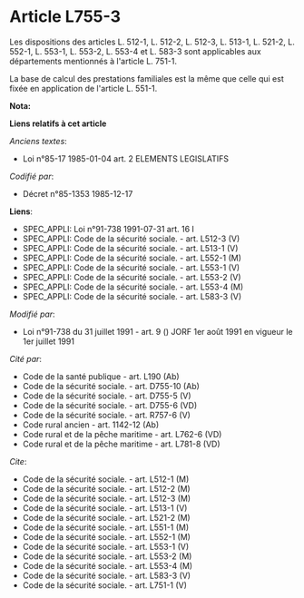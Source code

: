 # Article L755-3

Les dispositions des articles L. 512-1, L. 512-2, L. 512-3, L. 513-1, L. 521-2, L. 552-1, L. 553-1, L. 553-2, L. 553-4 et L.
583-3 sont applicables aux départements mentionnés à l'article L. 751-1. 

La base de calcul des prestations familiales est la même que celle qui est fixée en application de l'article L. 551-1.

**Nota:**



**Liens relatifs à cet article**

_Anciens textes_:

  - Loi n°85-17 1985-01-04 art. 2 ELEMENTS LEGISLATIFS

_Codifié par_:

  - Décret n°85-1353 1985-12-17

**Liens**:

  - SPEC_APPLI: Loi n°91-738 1991-07-31 art. 16 I
  - SPEC_APPLI: Code de la sécurité sociale. - art. L512-3 (V)
  - SPEC_APPLI: Code de la sécurité sociale. - art. L513-1 (V)
  - SPEC_APPLI: Code de la sécurité sociale. - art. L552-1 (M)
  - SPEC_APPLI: Code de la sécurité sociale. - art. L553-1 (V)
  - SPEC_APPLI: Code de la sécurité sociale. - art. L553-2 (V)
  - SPEC_APPLI: Code de la sécurité sociale. - art. L553-4 (M)
  - SPEC_APPLI: Code de la sécurité sociale. - art. L583-3 (V)

_Modifié par_:

  - Loi n°91-738 du 31 juillet 1991 - art. 9 () JORF 1er août 1991 en vigueur le 1er juillet 1991

_Cité par_:

  - Code de la santé publique - art. L190 (Ab)
  - Code de la sécurité sociale. - art. D755-10 (Ab)
  - Code de la sécurité sociale. - art. D755-5 (V)
  - Code de la sécurité sociale. - art. D755-6 (VD)
  - Code de la sécurité sociale. - art. R757-6 (V)
  - Code rural ancien - art. 1142-12 (Ab)
  - Code rural et de la pêche maritime - art. L762-6 (VD)
  - Code rural et de la pêche maritime - art. L781-8 (VD)

_Cite_:

  - Code de la sécurité sociale. - art. L512-1 (M)
  - Code de la sécurité sociale. - art. L512-2 (M)
  - Code de la sécurité sociale. - art. L512-3 (M)
  - Code de la sécurité sociale. - art. L513-1 (V)
  - Code de la sécurité sociale. - art. L521-2 (M)
  - Code de la sécurité sociale. - art. L551-1 (M)
  - Code de la sécurité sociale. - art. L552-1 (M)
  - Code de la sécurité sociale. - art. L553-1 (V)
  - Code de la sécurité sociale. - art. L553-2 (M)
  - Code de la sécurité sociale. - art. L553-4 (M)
  - Code de la sécurité sociale. - art. L583-3 (V)
  - Code de la sécurité sociale. - art. L751-1 (V)

